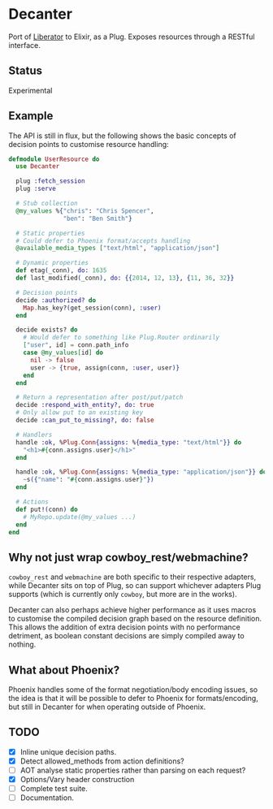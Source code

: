 # Decanter

Port of [Liberator](http://clojure-liberator.github.io/liberator/) to Elixir, as a Plug. Exposes resources through a RESTful interface.

## Status

Experimental

## Example

The API is still in flux, but the following shows the basic concepts of decision points to customise resource handling:

```elixir
defmodule UserResource do
  use Decanter

  plug :fetch_session
  plug :serve

  # Stub collection
  @my_values %{"chris": "Chris Spencer",
               "ben": "Ben Smith"}

  # Static properties
  # Could defer to Phoenix format/accepts handling
  @available_media_types ["text/html", "application/json"]

  # Dynamic properties
  def etag(_conn), do: 1635
  def last_modified(_conn), do: {{2014, 12, 13}, {11, 36, 32}}

  # Decision points
  decide :authorized? do
    Map.has_key?(get_session(conn), :user)
  end

  decide exists? do
    # Would defer to something like Plug.Router ordinarily
    ["user", id] = conn.path_info
    case @my_values[id] do
      nil -> false
      user -> {true, assign(conn, :user, user)}
    end
  end

  # Return a representation after post/put/patch
  decide :respond_with_entity?, do: true
  # Only allow put to an existing key
  decide :can_put_to_missing?, do: false

  # Handlers
  handle :ok, %Plug.Conn{assigns: %{media_type: "text/html"}} do
    "<h1>#{conn.assigns.user}</h1>"
  end

  handle :ok, %Plug.Conn{assigns: %{media_type: "application/json"}} do
    ~s({"name": "#{conn.assigns.user}"})
  end

  # Actions
  def put!(conn) do
    # MyRepo.update(@my_values ...)
  end
end
```

## Why not just wrap cowboy_rest/webmachine?

`cowboy_rest` and `webmachine` are both specific to their respective adapters, while Decanter sits on top of Plug, so can support whichever adapters Plug supports (which is currently only `cowboy`, but more are in the works).

Decanter can also perhaps achieve higher performance as it uses macros to customise the compiled decision graph based on the resource definition. This allows the addition of extra decision points with no performance detriment, as boolean constant decisions are simply compiled away to nothing.

## What about Phoenix?

Phoenix handles some of the format negotiation/body encoding issues, so the idea is that it will be possible to defer to Phoenix for formats/encoding, but still in Decanter for when operating outside of Phoenix.

## TODO

- [x] Inline unique decision paths.
- [x] Detect allowed_methods from action definitions?
- [ ] AOT analyse static properties rather than parsing on each request?
- [x] Options/Vary header construction
- [ ] Complete test suite.
- [ ] Documentation.
